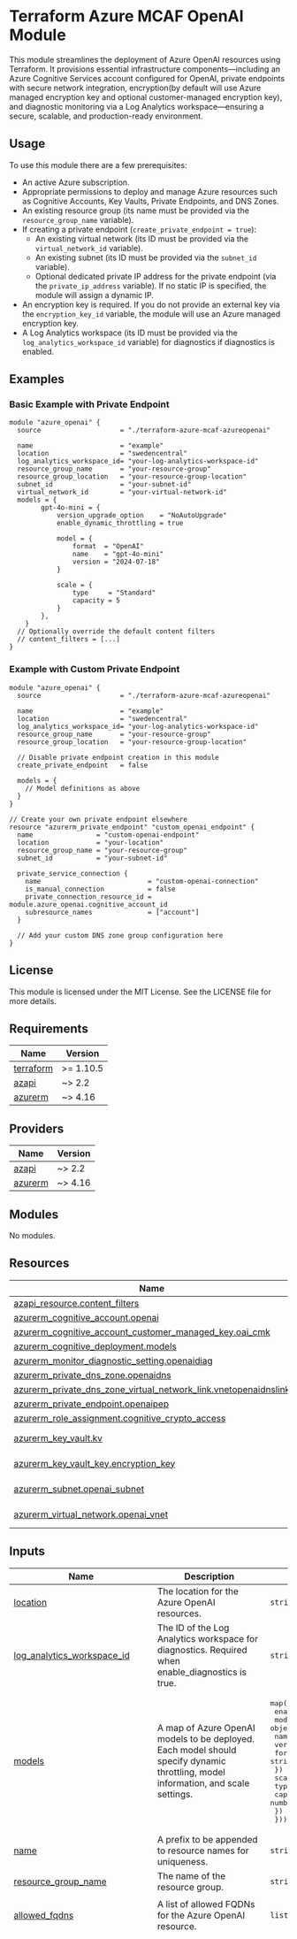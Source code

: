 # Terraform Azure MCAF OpenAI Module

This module streamlines the deployment of Azure OpenAI resources using Terraform. It provisions essential infrastructure components—including an Azure Cognitive Services account configured for OpenAI, private endpoints with secure network integration, encryption(by default will use Azure managed encryption key and optional customer-managed encryption key), and diagnostic monitoring via a Log Analytics workspace—ensuring a secure, scalable, and production-ready environment.

## Usage

To use this module there are a few prerequisites:

- An active Azure subscription.
- Appropriate permissions to deploy and manage Azure resources such as Cognitive Accounts, Key Vaults, Private Endpoints, and DNS Zones.
- An existing resource group (its name must be provided via the `resource_group_name` variable).
- If creating a private endpoint (`create_private_endpoint = true`):
  - An existing virtual network (its ID must be provided via the `virtual_network_id` variable).
  - An existing subnet (its ID must be provided via the `subnet_id` variable).
  - Optional dedicated private IP address for the private endpoint (via the `private_ip_address` variable). If no static IP is specified, the module will assign a dynamic IP.
- An encryption key is required. If you do not provide an external key via the `encryption_key_id` variable, the module will use an Azure managed encryption key.
- A Log Analytics workspace (its ID must be provided via the `log_analytics_workspace_id` variable) for diagnostics if diagnostics is enabled.

## Examples

### Basic Example with Private Endpoint

```hcl
module "azure_openai" {
  source                    = "./terraform-azure-mcaf-azureopenai"

  name                      = "example"
  location                  = "swedencentral"
  log_analytics_workspace_id= "your-log-analytics-workspace-id"
  resource_group_name       = "your-resource-group"
  resource_group_location   = "your-resource-group-location"
  subnet_id                 = "your-subnet-id"
  virtual_network_id        = "your-virtual-network-id"
  models = {
        gpt-4o-mini = {
            version_upgrade_option    = "NoAutoUpgrade"
            enable_dynamic_throttling = true

            model = {
                format  = "OpenAI"
                name    = "gpt-4o-mini"
                version = "2024-07-18"
            }

            scale = {
                type     = "Standard"
                capacity = 5
            }
        },
    }
  // Optionally override the default content filters
  // content_filters = [...]
}
```

### Example with Custom Private Endpoint

```hcl
module "azure_openai" {
  source                    = "./terraform-azure-mcaf-azureopenai"

  name                      = "example"
  location                  = "swedencentral"
  log_analytics_workspace_id= "your-log-analytics-workspace-id"
  resource_group_name       = "your-resource-group"
  resource_group_location   = "your-resource-group-location"

  // Disable private endpoint creation in this module
  create_private_endpoint   = false

  models = {
    // Model definitions as above
  }
}

// Create your own private endpoint elsewhere
resource "azurerm_private_endpoint" "custom_openai_endpoint" {
  name                = "custom-openai-endpoint"
  location            = "your-location"
  resource_group_name = "your-resource-group"
  subnet_id           = "your-subnet-id"

  private_service_connection {
    name                           = "custom-openai-connection"
    is_manual_connection           = false
    private_connection_resource_id = module.azure_openai.cognitive_account_id
    subresource_names              = ["account"]
  }

  // Add your custom DNS zone group configuration here
}
```

## License

This module is licensed under the MIT License. See the LICENSE file for more details.

<!-- BEGIN_TF_DOCS -->
## Requirements

| Name | Version |
|------|---------|
| <a name="requirement_terraform"></a> [terraform](#requirement\_terraform) | >= 1.10.5 |
| <a name="requirement_azapi"></a> [azapi](#requirement\_azapi) | ~> 2.2 |
| <a name="requirement_azurerm"></a> [azurerm](#requirement\_azurerm) | ~> 4.16 |

## Providers

| Name | Version |
|------|---------|
| <a name="provider_azapi"></a> [azapi](#provider\_azapi) | ~> 2.2 |
| <a name="provider_azurerm"></a> [azurerm](#provider\_azurerm) | ~> 4.16 |

## Modules

No modules.

## Resources

| Name | Type |
|------|------|
| [azapi_resource.content_filters](https://registry.terraform.io/providers/Azure/azapi/latest/docs/resources/resource) | resource |
| [azurerm_cognitive_account.openai](https://registry.terraform.io/providers/hashicorp/azurerm/latest/docs/resources/cognitive_account) | resource |
| [azurerm_cognitive_account_customer_managed_key.oai_cmk](https://registry.terraform.io/providers/hashicorp/azurerm/latest/docs/resources/cognitive_account_customer_managed_key) | resource |
| [azurerm_cognitive_deployment.models](https://registry.terraform.io/providers/hashicorp/azurerm/latest/docs/resources/cognitive_deployment) | resource |
| [azurerm_monitor_diagnostic_setting.openaidiag](https://registry.terraform.io/providers/hashicorp/azurerm/latest/docs/resources/monitor_diagnostic_setting) | resource |
| [azurerm_private_dns_zone.openaidns](https://registry.terraform.io/providers/hashicorp/azurerm/latest/docs/resources/private_dns_zone) | resource |
| [azurerm_private_dns_zone_virtual_network_link.vnetopenaidnslink](https://registry.terraform.io/providers/hashicorp/azurerm/latest/docs/resources/private_dns_zone_virtual_network_link) | resource |
| [azurerm_private_endpoint.openaipep](https://registry.terraform.io/providers/hashicorp/azurerm/latest/docs/resources/private_endpoint) | resource |
| [azurerm_role_assignment.cognitive_crypto_access](https://registry.terraform.io/providers/hashicorp/azurerm/latest/docs/resources/role_assignment) | resource |
| [azurerm_key_vault.kv](https://registry.terraform.io/providers/hashicorp/azurerm/latest/docs/data-sources/key_vault) | data source |
| [azurerm_key_vault_key.encryption_key](https://registry.terraform.io/providers/hashicorp/azurerm/latest/docs/data-sources/key_vault_key) | data source |
| [azurerm_subnet.openai_subnet](https://registry.terraform.io/providers/hashicorp/azurerm/latest/docs/data-sources/subnet) | data source |
| [azurerm_virtual_network.openai_vnet](https://registry.terraform.io/providers/hashicorp/azurerm/latest/docs/data-sources/virtual_network) | data source |

## Inputs

| Name | Description | Type | Default | Required |
|------|-------------|------|---------|:--------:|
| <a name="input_location"></a> [location](#input\_location) | The location for the Azure OpenAI resources. | `string` | n/a | yes |
| <a name="input_log_analytics_workspace_id"></a> [log\_analytics\_workspace\_id](#input\_log\_analytics\_workspace\_id) | The ID of the Log Analytics workspace for diagnostics. Required when enable\_diagnostics is true. | `string` | n/a | yes |
| <a name="input_models"></a> [models](#input\_models) | A map of Azure OpenAI models to be deployed. Each model should specify dynamic throttling, model information, and scale settings. | <pre>map(object({<br/>    enable_dynamic_throttling = bool<br/>    model = object({<br/>      name    = string<br/>      version = string<br/>      format  = string<br/>    })<br/>    scale = object({<br/>      type     = string<br/>      capacity = number<br/>    })<br/>  }))</pre> | n/a | yes |
| <a name="input_name"></a> [name](#input\_name) | A prefix to be appended to resource names for uniqueness. | `string` | n/a | yes |
| <a name="input_resource_group_name"></a> [resource\_group\_name](#input\_resource\_group\_name) | The name of the resource group. | `string` | n/a | yes |
| <a name="input_allowed_fqdns"></a> [allowed\_fqdns](#input\_allowed\_fqdns) | A list of allowed FQDNs for the Azure OpenAI resource. | `list(string)` | <pre>[<br/>  "openai.azure.com"<br/>]</pre> | no |
| <a name="input_content_filters"></a> [content\_filters](#input\_content\_filters) | Optional list of content filters for the OpenAI content policy. If not set, defaults to a pre-defined list. | `list(map(any))` | <pre>[<br/>  {<br/>    "blocking": true,<br/>    "enabled": true,<br/>    "name": "Violence",<br/>    "severityThreshold": "High",<br/>    "source": "Prompt"<br/>  },<br/>  {<br/>    "blocking": true,<br/>    "enabled": true,<br/>    "name": "Violence",<br/>    "severityThreshold": "High",<br/>    "source": "Completion"<br/>  },<br/>  {<br/>    "blocking": true,<br/>    "enabled": true,<br/>    "name": "Hate",<br/>    "severityThreshold": "High",<br/>    "source": "Prompt"<br/>  },<br/>  {<br/>    "blocking": true,<br/>    "enabled": true,<br/>    "name": "Hate",<br/>    "severityThreshold": "High",<br/>    "source": "Completion"<br/>  },<br/>  {<br/>    "blocking": true,<br/>    "enabled": true,<br/>    "name": "Sexual",<br/>    "severityThreshold": "High",<br/>    "source": "Prompt"<br/>  },<br/>  {<br/>    "blocking": true,<br/>    "enabled": true,<br/>    "name": "Sexual",<br/>    "severityThreshold": "High",<br/>    "source": "Completion"<br/>  },<br/>  {<br/>    "blocking": true,<br/>    "enabled": true,<br/>    "name": "Selfharm",<br/>    "severityThreshold": "High",<br/>    "source": "Prompt"<br/>  },<br/>  {<br/>    "blocking": true,<br/>    "enabled": true,<br/>    "name": "Selfharm",<br/>    "severityThreshold": "High",<br/>    "source": "Completion"<br/>  },<br/>  {<br/>    "blocking": true,<br/>    "enabled": true,<br/>    "name": "Jailbreak",<br/>    "source": "Prompt"<br/>  },<br/>  {<br/>    "blocking": true,<br/>    "enabled": true,<br/>    "name": "Jailbreak",<br/>    "source": "Completion"<br/>  },<br/>  {<br/>    "blocking": true,<br/>    "enabled": true,<br/>    "name": "Indirect Attack",<br/>    "source": "Prompt"<br/>  },<br/>  {<br/>    "blocking": true,<br/>    "enabled": true,<br/>    "name": "Indirect Attack",<br/>    "source": "Completion"<br/>  },<br/>  {<br/>    "blocking": true,<br/>    "enabled": true,<br/>    "name": "Protected Material Text",<br/>    "source": "Prompt"<br/>  },<br/>  {<br/>    "blocking": true,<br/>    "enabled": true,<br/>    "name": "Protected Material Text",<br/>    "source": "Completion"<br/>  },<br/>  {<br/>    "blocking": true,<br/>    "enabled": true,<br/>    "name": "Protected Material Code",<br/>    "source": "Prompt"<br/>  },<br/>  {<br/>    "blocking": false,<br/>    "enabled": true,<br/>    "name": "Protected Material Code",<br/>    "source": "Completion"<br/>  }<br/>]</pre> | no |
| <a name="input_create_private_dns_zone"></a> [create\_private\_dns\_zone](#input\_create\_private\_dns\_zone) | Optional boolean flag to control whether this module creates the private DNS zone. Set to false if you're managing DNS zones outside of this module. | `bool` | `false` | no |
| <a name="input_create_private_endpoint"></a> [create\_private\_endpoint](#input\_create\_private\_endpoint) | Optional boolean flag to control whether this module creates a private endpoint. Set to false if you're managing private endpoints outside of this module. | `bool` | `false` | no |
| <a name="input_enable_diagnostics"></a> [enable\_diagnostics](#input\_enable\_diagnostics) | Whether to enable diagnostic settings for the Azure OpenAI service | `bool` | `false` | no |
| <a name="input_enable_public_access"></a> [enable\_public\_access](#input\_enable\_public\_access) | Optional boolean flag to enable or disable public network access. | `bool` | `false` | no |
| <a name="input_encryption_key_name"></a> [encryption\_key\_name](#input\_encryption\_key\_name) | Name of the encryption key in the key vault. If not provided, an Azure managed key will be used. | `string` | `null` | no |
| <a name="input_existing_private_dns_zone_id"></a> [existing\_private\_dns\_zone\_id](#input\_existing\_private\_dns\_zone\_id) | ID of an existing private DNS zone to use. Required when create\_private\_dns\_zone is false and create\_private\_endpoint is true. | `string` | `null` | no |
| <a name="input_key_vault_name"></a> [key\_vault\_name](#input\_key\_vault\_name) | Name of the key vault containing the encryption key. Only required when encryption\_key\_name is not provided. | `string` | `null` | no |
| <a name="input_key_vault_resource_group_name"></a> [key\_vault\_resource\_group\_name](#input\_key\_vault\_resource\_group\_name) | Resource group name of the key vault. If not provided, resource\_group\_name will be used. Only required when encryption\_key\_name is provided. | `string` | `null` | no |
| <a name="input_openai_location"></a> [openai\_location](#input\_openai\_location) | Optional Azure location where the OpenAI models should be deployed in different location than the RG. (NOTE: Will be deprecated in future versions) | `string` | `null` | no |
| <a name="input_private_ip_address"></a> [private\_ip\_address](#input\_private\_ip\_address) | Optional static IP for the private endpoint. Only used when `create_private_endpoint` is true. | `string` | `null` | no |
| <a name="input_sku"></a> [sku](#input\_sku) | The SKU for the Azure OpenAI resource. | `string` | `"S0"` | no |
| <a name="input_subnet_name"></a> [subnet\_name](#input\_subnet\_name) | The name of the subnet where the private endpoint will be deployed. Only required when create\_private\_endpoint is true and subnet\_id is not provided. | `string` | `null` | no |
| <a name="input_trusted_ips"></a> [trusted\_ips](#input\_trusted\_ips) | Optional list of trusted IP addresses for network access. Only needed when `enable_public_access` is set to `true`. | `list(string)` | `[]` | no |
| <a name="input_vnet_name"></a> [vnet\_name](#input\_vnet\_name) | The name of the virtual network where the private endpoint will be deployed. Required when create\_private\_endpoint is true. | `string` | `null` | no |

## Outputs

| Name | Description |
|------|-------------|
| <a name="output_cognitive_account_endpoint"></a> [cognitive\_account\_endpoint](#output\_cognitive\_account\_endpoint) | The endpoint of the Azure OpenAI cognitive account. |
| <a name="output_cognitive_account_id"></a> [cognitive\_account\_id](#output\_cognitive\_account\_id) | ID of the OpenAI cognitive account. |
| <a name="output_cognitive_account_name"></a> [cognitive\_account\_name](#output\_cognitive\_account\_name) | Name of the OpenAI cognitive account. |
| <a name="output_private_dns_zone_id"></a> [private\_dns\_zone\_id](#output\_private\_dns\_zone\_id) | The ID of the private DNS zone (null if create\_private\_endpoint is false). |
| <a name="output_private_endpoint_id"></a> [private\_endpoint\_id](#output\_private\_endpoint\_id) | The ID of the private endpoint (null if create\_private\_endpoint is false). |
<!-- END_TF_DOCS -->
